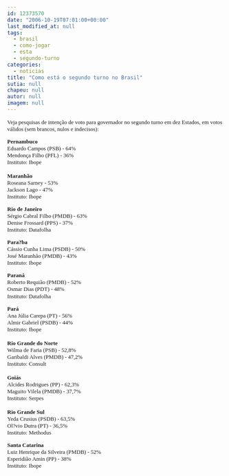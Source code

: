 ```yaml
---
id: 12373570
date: "2006-10-19T07:01:00+00:00"
last_modified_at: null
tags:
  - brasil
  - como-jogar
  - esta
  - segundo-turno
categories:
  - noticias
title: "Como está o segundo turno no Brasil"
sutia: null
chapeu: null
autor: null
imagem: null
---
```

<p><FONT size=2></p>
<p><P><FONT face=Verdana>Veja pesquisas de intenção de voto para governador no segundo turno em&nbsp;dez Estados, em votos válidos (sem brancos, nulos e indecisos):</FONT></P></p>
<p><P><FONT face=Verdana><STRONG>Pernambuco</STRONG><BR>Eduardo&nbsp;Campos (PSB) - 64%<BR>Mendonça Filho (PFL) - 36%&nbsp;<BR>Instituto: Ibope<BR><BR><B>Maranhão</B><BR>Roseana Sarney - 53% <BR>Jackson Lago - 47%<BR>Instituto: Ibope</FONT></P><B></p>
<p><P><FONT face=Verdana>Rio de Janeiro</FONT></B><BR><FONT face=Verdana>Sérgio Cabral Filho (PMDB) - 63%<BR>Denise Frossard (PPS) - 37%<BR>Instituto: Datafolha</FONT></P><B></p>
<p><P><FONT face=Verdana>Para?ba</FONT></B><BR><FONT face=Verdana>Cássio Cunha Lima (PSDB) - 50% <BR>José Maranhão (PMDB) - 43% <BR>Instituto: Ibope </FONT></P><B></p>
<p><P><FONT face=Verdana>Paraná<BR></FONT></B><FONT face=Verdana>Roberto Requião (PMDB) - 52%<BR>Osmar Dias (PDT) - 48%<BR>Instituto: Datafolha</FONT><B><BR></P></p>
<p><P><FONT face=Verdana>Pará</FONT></B><BR><FONT face=Verdana>Ana Júlia Carepa (PT) - 56% <BR>Almir Gabriel (PSDB) - 44% <BR>Instituto: Ibope<BR><BR><B>Rio Grande do Norte </B><BR>Wilma de Faria (PSB) - 52,8%<BR>Garibaldi Alves (PMDB) - 47,2% <BR>Instituto: Consult<BR><BR></FONT><FONT face=Verdana><B>Goiás<BR></B>Alcides Rodrigues (PP) - 62,3% <BR>Maguito Vilela (PMDB) - 37,7%<BR>Instituto: Serpes<BR><BR></FONT><FONT face=Verdana><B>Rio Grande Sul<BR></B>Yeda Crusius (PSDB) - 63,5% <BR>Ol?vio Dutra (PT) - 36,5% <BR>Instituto: Methodus</FONT></P><B></p>
<p><P><FONT face=Verdana>Santa Catarina</FONT></B><BR><FONT face=Verdana>Luiz Henrique da Silveira (PMDB) - 52%<BR>Esperidião Amin (PP) - 38%<BR>Instituto: Ibope</FONT> </P></FONT> </p>
